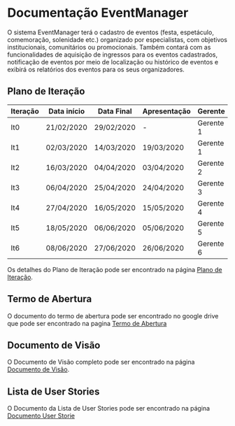 # Documentação EventManager

O sistema EventManager terá o cadastro de eventos (festa, espetáculo, comemoração, solenidade etc.) organizado por especialistas, 
com objetivos institucionais, comunitários ou promocionais. Também contará com as funcionalidades de aquisição de ingressos para
os eventos cadastrados, notificação de eventos por meio de localização ou histórico de eventos
e exibirá os relatórios dos eventos para os seus organizadores.

## Plano de Iteração

Iteração | Data início | Data Final | Apresentação | Gerente
-------- | ----------- | ---------- | ------------ | -------
It0      | 21/02/2020  | 29/02/2020 | -            | Gerente 1
It1      | 02/03/2020  | 14/03/2020 | 19/03/2020   | Gerente 1
It2      | 16/03/2020  | 04/04/2020 | 03/04/2020   | Gerente 2
It3      | 06/04/2020  | 25/04/2020 | 24/04/2020   | Gerente 3
It4      | 27/04/2020  | 16/05/2020 | 15/05/2020   | Gerente 4
It5      | 18/05/2020  | 06/06/2020 | 05/06/2020   | Gerente 5
It6      | 08/06/2020  | 27/06/2020 | 26/06/2020   | Gerente 6

Os detalhes do Plano de Iteração pode ser encontrado na página [Plano de Iteração](PlanoIteracao.md).

## Termo de Abertura 
O documento do termo de abertura pode ser encontrado no google drive que pode ser encontrado na pagina [Termo de Abertura](https://docs.google.com/document/d/1m3T2eIovP-VWMlkNr7gWR-0lO50QkCH_noEwD9v1VGM/edit)

## Documento de Visão

O Documento de Visão completo pode ser encontrado na página [Documento de Visão](DocVisao.md).

## Lista de User Stories

O Documento da Lista de User Stories pode ser encontrado na página [Documento User Storie](ModeloUS.md)


